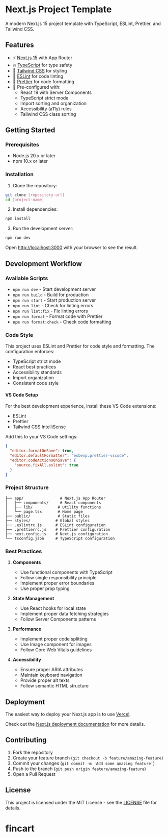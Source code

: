 # Next.js Project Template

A modern Next.js 15 project template with TypeScript, ESLint, Prettier, and Tailwind CSS.

## Features

- ⚡️ [Next.js 15](https://nextjs.org/) with App Router
- 🔥 [TypeScript](https://www.typescriptlang.org/) for type safety
- 💅 [Tailwind CSS](https://tailwindcss.com/) for styling
- 📏 [ESLint](https://eslint.org/) for code linting
- 💖 [Prettier](https://prettier.io/) for code formatting
- 🎯 Pre-configured with:
  - React 19 with Server Components
  - TypeScript strict mode
  - Import sorting and organization
  - Accessibility (a11y) rules
  - Tailwind CSS class sorting

## Getting Started

### Prerequisites

- Node.js 20.x or later
- npm 10.x or later

### Installation

1. Clone the repository:

```bash
git clone [repository-url]
cd [project-name]
```

2. Install dependencies:

```bash
npm install
```

3. Run the development server:

```bash
npm run dev
```

Open [http://localhost:3000](http://localhost:3000) with your browser to see the result.

## Development Workflow

### Available Scripts

- `npm run dev` - Start development server
- `npm run build` - Build for production
- `npm run start` - Start production server
- `npm run lint` - Check for linting errors
- `npm run lint:fix` - Fix linting errors
- `npm run format` - Format code with Prettier
- `npm run format:check` - Check code formatting

### Code Style

This project uses ESLint and Prettier for code style and formatting. The configuration enforces:

- TypeScript strict mode
- React best practices
- Accessibility standards
- Import organization
- Consistent code style

#### VS Code Setup

For the best development experience, install these VS Code extensions:

- ESLint
- Prettier
- Tailwind CSS IntelliSense

Add this to your VS Code settings:

```json
{
  "editor.formatOnSave": true,
  "editor.defaultFormatter": "esbenp.prettier-vscode",
  "editor.codeActionsOnSave": {
    "source.fixAll.eslint": true
  }
}
```

### Project Structure

```
├── app/                # Next.js App Router
│   ├── components/     # React components
│   ├── lib/           # Utility functions
│   └── page.tsx       # Home page
├── public/            # Static files
├── styles/           # Global styles
├── .eslintrc.js      # ESLint configuration
├── .prettierrc.js    # Prettier configuration
├── next.config.js    # Next.js configuration
└── tsconfig.json     # TypeScript configuration
```

### Best Practices

1. **Components**

   - Use functional components with TypeScript
   - Follow single responsibility principle
   - Implement proper error boundaries
   - Use proper prop typing

2. **State Management**

   - Use React hooks for local state
   - Implement proper data fetching strategies
   - Follow Server Components patterns

3. **Performance**

   - Implement proper code splitting
   - Use Image component for images
   - Follow Core Web Vitals guidelines

4. **Accessibility**
   - Ensure proper ARIA attributes
   - Maintain keyboard navigation
   - Provide proper alt texts
   - Follow semantic HTML structure

## Deployment

The easiest way to deploy your Next.js app is to use [Vercel](https://vercel.com/new?utm_medium=default-template&filter=next.js).

Check out the [Next.js deployment documentation](https://nextjs.org/docs/deployment) for more details.

## Contributing

1. Fork the repository
2. Create your feature branch (`git checkout -b feature/amazing-feature`)
3. Commit your changes (`git commit -m 'Add some amazing feature'`)
4. Push to the branch (`git push origin feature/amazing-feature`)
5. Open a Pull Request

## License

This project is licensed under the MIT License - see the [LICENSE](LICENSE) file for details.

# fincart

